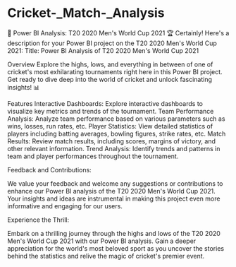 # Cricket-_Match-_Analysis
🏏 Power BI Analysis: T20 2020 Men's World Cup 2021 🏆
 Certainly! Here's a description for your Power BI project on the T20 2020 Men's World Cup 2021:  Title: Power BI Analysis of T20 2020 Men's World Cup 2021

Overview
Explore the highs, lows, and everything in between of one of cricket's most exhilarating tournaments right here in this Power BI project. Get ready to dive deep into the world of cricket and unlock fascinating insights! 📊

Features
Interactive Dashboards: Explore interactive dashboards to visualize key metrics and trends of the tournament.
Team Performance Analysis: Analyze team performance based on various parameters such as wins, losses, run rates, etc.
Player Statistics: View detailed statistics of players including batting averages, bowling figures, strike rates, etc.
Match Results: Review match results, including scores, margins of victory, and other relevant information.
Trend Analysis: Identify trends and patterns in team and player performances throughout the tournament.

Feedback and Contributions:

We value your feedback and welcome any suggestions or contributions to enhance our Power BI analysis of the T20 2020 Men's World Cup 2021. Your insights and ideas are instrumental in making this project even more informative and engaging for our users.

Experience the Thrill:

Embark on a thrilling journey through the highs and lows of the T20 2020 Men's World Cup 2021 with our Power BI analysis. Gain a deeper appreciation for the world's most beloved sport as you uncover the stories behind the statistics and relive the magic of cricket's premier event.
